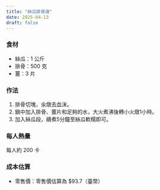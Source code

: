 ```yaml
---
title: "絲瓜排骨湯"
date: 2025-04-13
draft: false
---
```


### 食材

- 絲瓜：1 公斤
- 排骨：500 克
- 薑：3 片

### 作法

1. 排骨切塊，汆燉去血沫。
2. 鍋中加入排骨、薑片和足夠的水，大火煮沸後轉小火燉1小時。
3. 加入絲瓜段，續煮5分鐘至絲瓜軟糯即可。

### 每人熱量  
每人約 200 卡

### 成本估算
- 零售價：零售價估算為 $93.7（臺幣）
